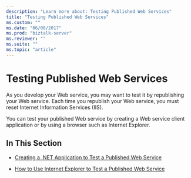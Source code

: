 ```yaml
---
description: "Learn more about: Testing Published Web Services"
title: "Testing Published Web Services"
ms.custom: ""
ms.date: "06/08/2017"
ms.prod: "biztalk-server"
ms.reviewer: ""
ms.suite: ""
ms.topic: "article"
---
```

# Testing Published Web Services
As you develop your Web service, you may want to test it by republishing your Web service. Each time you republish your Web service, you must reset Internet Information Services (IIS).  
  
 You can test your published Web service by creating a Web service client application or by using a browser such as Internet Explorer.  
  
## In This Section  
  
-   [Creating a .NET Application to Test a Published Web Service](../core/creating-a-net-application-to-test-a-published-web-service.md)  
  
-   [How to Use Internet Explorer to Test a Published Web Service](../core/how-to-use-internet-explorer-to-test-a-published-web-service.md)
